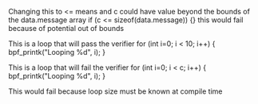 Changing this to <= means and c could have value beyond the bounds of the
data.message array
if (c <= sizeof(data.message)) {}
this would fail because of potential out of bounds

This is a loop that will pass the verifier
   for (int i=0; i < 10; i++) {
      bpf_printk("Looping %d", i);
   }

   This is a loop that will fail the verifier
   for (int i=0; i < c; i++) {
      bpf_printk("Looping %d", i);
   }

This would fail because loop size must be known at compile time